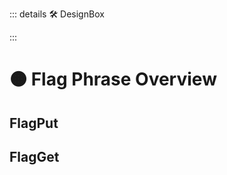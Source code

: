 ::: details 🛠 <dev>DesignBox</dev> 



:::

# 🟠 <move>Flag Phrase Overview</move>

## FlagPut

> 



## FlagGet

> 
